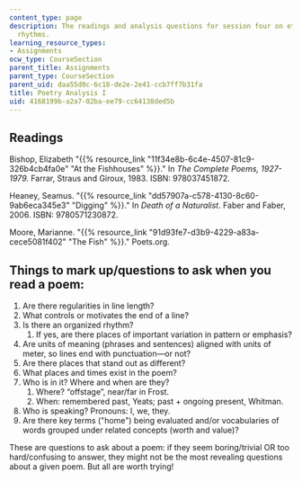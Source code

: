 ```yaml
---
content_type: page
description: The readings and analysis questions for session four on etymologies and
  rhythms.
learning_resource_types:
- Assignments
ocw_type: CourseSection
parent_title: Assignments
parent_type: CourseSection
parent_uid: daa55d0c-6c18-de2e-2e41-ccb7ff7b31fa
title: Poetry Analysis I
uid: 4168199b-a2a7-02ba-ee79-cc64138ded5b
---
```


Readings
--------

Bishop, Elizabeth "{{% resource_link "11f34e8b-6c4e-4507-81c9-326b4cb4fa0e" "At the Fishhouses" %}}." In _The Complete Poems, 1927-1979._ Farrar, Straus and Giroux, 1983. ISBN: 978037451872.

Heaney, Seamus. "{{% resource_link "dd57907a-c578-4130-8c60-9ab6eca345e3" "Digging" %}}." In _Death of a Naturalist_. Faber and Faber, 2006. ISBN: 9780571230872.

Moore, Marianne. "{{% resource_link "91d93fe7-d3b9-4229-a83a-cece5081f402" "The Fish" %}}." Poets.org.

Things to mark up/questions to ask when you read a poem:
--------------------------------------------------------

1.  Are there regularities in line length?
2.  What controls or motivates the end of a line?
3.  Is there an organized rhythm?
    1.  If yes, are there places of important variation in pattern or emphasis?
4.  Are units of meaning (phrases and sentences) aligned with units of meter, so lines end with punctuation—or not?
5.  Are there places that stand out as different?
6.  What places and times exist in the poem?
7.  Who is in it? Where and when are they?
    1.  Where? “offstage”, near/far in Frost.
    2.  When: remembered past, Yeats; past + ongoing present, Whitman.
8.  Who is speaking? Pronouns: I, we, they.
9.  Are there key terms ("home") being evaluated and/or vocabularies of words grouped under related concepts (worth and value)?

These are questions to ask about a poem: if they seem boring/trivial OR too hard/confusing to answer, they might not be the most revealing questions about a given poem. But all are worth trying!